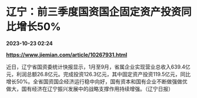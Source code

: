 # 辽宁：前三季度国资国企固定资产投资同比增长50%

**2023-10-23 02:24**

**https://www.jiemian.com/article/10267931.html**

近日，辽宁省国资委统计快报显示，1月至9月，省属企业实现营业总收入639.4亿元，利润总额26.8亿元。完成投资126.3亿元，其中固定资产投资119.5亿元，同比增长50%。全省国资国企经济运行稳中向好，国有资本和国有企业不断做强做优做大，国有经济在辽宁振兴发展中的战略支撑作用持续增强。（辽宁日报）